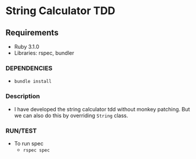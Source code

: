 # String Calculator TDD 
## Requirements
- Ruby 3.1.0
- Libraries: rspec, bundler

### DEPENDENCIES
  - `bundle install`

### Description
  - I have developed the string calculator tdd without monkey patching. But we can also do this by overriding `String` class.

### RUN/TEST
  - To run spec
    - `rspec spec`